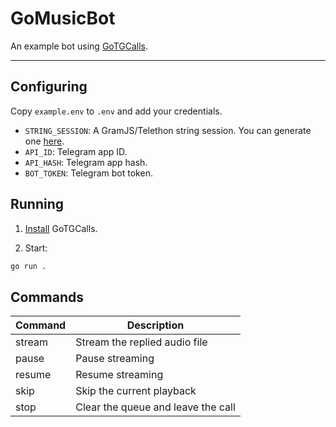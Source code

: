 # GoMusicBot

An example bot using [GoTGCalls](https://github.com/gotgcalls/gotgcalls).

---

## Configuring

Copy `example.env` to `.env` and add your credentials.

- `STRING_SESSION`: A GramJS/Telethon string session. You can generate one [here](https://rojserbest.github.io/bssg).
- `API_ID`: Telegram app ID.
- `API_HASH`: Telegram app hash.
- `BOT_TOKEN`: Telegram bot token.

## Running

1. [Install](https://github.com/gotgcalls/gotgcalls#installation) GoTGCalls.

2. Start:

```bash
go run .
```

## Commands

| Command | Description                        |
| ------- | ---------------------------------- |
| stream  | Stream the replied audio file      |
| pause   | Pause streaming                    |
| resume  | Resume streaming                   |
| skip    | Skip the current playback          |
| stop    | Clear the queue and leave the call |
